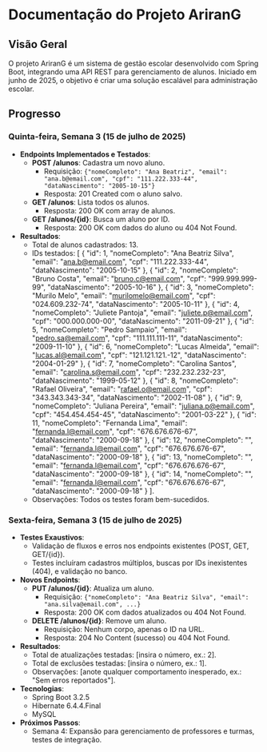 # Documentação do Projeto AriranG

## Visão Geral
O projeto AriranG é um sistema de gestão escolar desenvolvido com Spring Boot, integrando uma API REST para gerenciamento de alunos. Iniciado em junho de 2025, o objetivo é criar uma solução escalável para administração escolar.

## Progresso

### Quinta-feira, Semana 3 (15 de julho de 2025)
- **Endpoints Implementados e Testados**:
  - **POST /alunos**: Cadastra um novo aluno.
    - Requisição: `{"nomeCompleto": "Ana Beatriz", "email": "ana.b@email.com", "cpf": "111.222.333-44", "dataNascimento": "2005-10-15"}`
    - Resposta: 201 Created com o aluno salvo.
  - **GET /alunos**: Lista todos os alunos.
    - Resposta: 200 OK com array de alunos.
  - **GET /alunos/{id}**: Busca um aluno por ID.
    - Resposta: 200 OK com dados do aluno ou 404 Not Found.
- **Resultados**:
  - Total de alunos cadastrados: 13.
  - IDs testados: [
    {
        "id": 1,
        "nomeCompleto": "Ana Beatriz Silva",
        "email": "ana.b@email.com",
        "cpf": "111.222.333-44",
        "dataNascimento": "2005-10-15"
    },
    {
        "id": 2,
        "nomeCompleto": "Bruno Costa",
        "email": "bruno.c@email.com",
        "cpf": "999.999.999-99",
        "dataNascimento": "2005-10-16"
    },
    {
        "id": 3,
        "nomeCompleto": "Murilo Melo",
        "email": "murilomelo@email.com",
        "cpf": "024.609.232-74",
        "dataNascimento": "2005-10-11"
    },
    {
        "id": 4,
        "nomeCompleto": "Juliete Pantoja",
        "email": "juliete.p@email.com",
        "cpf": "000.000.000-00",
        "dataNascimento": "2011-09-21"
    },
    {
        "id": 5,
        "nomeCompleto": "Pedro Sampaio",
        "email": "pedro.sa@email.com",
        "cpf": "111.111.111-11",
        "dataNascimento": "2009-11-10"
    },
    {
        "id": 6,
        "nomeCompleto": "Lucas Almeida",
        "email": "lucas.al@email.com",
        "cpf": "121.121.121.-12",
        "dataNascimento": "2004-01-29"
    },
    {
        "id": 7,
        "nomeCompleto": "Carolina Santos",
        "email": "carolina.s@email.com",
        "cpf": "232.232.232-23",
        "dataNascimento": "1999-05-12"
    },
    {
        "id": 8,
        "nomeCompleto": "Rafael Oliveira",
        "email": "rafael.o@email.com",
        "cpf": "343.343.343-34",
        "dataNascimento": "2002-11-08"
    },
    {
        "id": 9,
        "nomeCompleto": "Juliana Pereira",
        "email": "juliana.p@email.com",
        "cpf": "454.454.454-45",
        "dataNascimento": "2001-03-22"
    },
    {
        "id": 11,
        "nomeCompleto": "Fernanda Lima",
        "email": "fernanda.l@email.com",
        "cpf": "676.676.676-67",
        "dataNascimento": "2000-09-18"
    },
    {
        "id": 12,
        "nomeCompleto": "",
        "email": "fernanda.l@email.com",
        "cpf": "676.676.676-67",
        "dataNascimento": "2000-09-18"
    },
    {
        "id": 13,
        "nomeCompleto": "",
        "email": "fernanda.l@email.com",
        "cpf": "676.676.676-67",
        "dataNascimento": "2000-09-18"
    },
    {
        "id": 14,
        "nomeCompleto": "",
        "email": "fernanda.l@email.com",
        "cpf": "676.676.676-67",
        "dataNascimento": "2000-09-18"
    }
].
  - Observações: Todos os testes foram bem-sucedidos.

### Sexta-feira, Semana 3 (15 de julho de 2025)
- **Testes Exaustivos**:
  - Validação de fluxos e erros nos endpoints existentes (POST, GET, GET/{id}).
  - Testes incluíram cadastros múltiplos, buscas por IDs inexistentes (404), e validação no banco.
- **Novos Endpoints**:
  - **PUT /alunos/{id}**: Atualiza um aluno.
    - Requisição: `{"nomeCompleto": "Ana Beatriz Silva", "email": "ana.silva@email.com", ...}`
    - Resposta: 200 OK com dados atualizados ou 404 Not Found.
  - **DELETE /alunos/{id}**: Remove um aluno.
    - Requisição: Nenhum corpo, apenas o ID na URL.
    - Resposta: 204 No Content (sucesso) ou 404 Not Found.
- **Resultados**:
  - Total de atualizações testadas: [insira o número, ex.: 2].
  - Total de exclusões testadas: [insira o número, ex.: 1].
  - Observações: [anote qualquer comportamento inesperado, ex.: "Sem erros reportados"].
- **Tecnologias**:
  - Spring Boot 3.2.5
  - Hibernate 6.4.4.Final
  - MySQL
- **Próximos Passos**:
  - Semana 4: Expansão para gerenciamento de professores e turmas, testes de integração.
